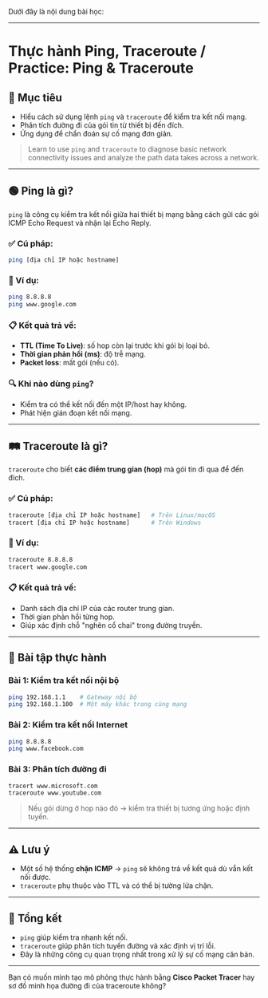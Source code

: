 Dưới đây là nội dung bài học:

---

# Thực hành Ping, Traceroute / Practice: Ping & Traceroute

## 🎯 Mục tiêu

* Hiểu cách sử dụng lệnh `ping` và `traceroute` để kiểm tra kết nối mạng.
* Phân tích đường đi của gói tin từ thiết bị đến đích.
* Ứng dụng để chẩn đoán sự cố mạng đơn giản.

> Learn to use `ping` and `traceroute` to diagnose basic network connectivity issues and analyze the path data takes across a network.

---

## 🟢 Ping là gì?

`ping` là công cụ kiểm tra kết nối giữa hai thiết bị mạng bằng cách gửi các gói ICMP Echo Request và nhận lại Echo Reply.

### ✅ Cú pháp:

```bash
ping [địa chỉ IP hoặc hostname]
```

### 📌 Ví dụ:

```bash
ping 8.8.8.8
ping www.google.com
```

### 📋 Kết quả trả về:

* **TTL (Time To Live)**: số hop còn lại trước khi gói bị loại bỏ.
* **Thời gian phản hồi (ms)**: độ trễ mạng.
* **Packet loss**: mất gói (nếu có).

### 🔍 Khi nào dùng `ping`?

* Kiểm tra có thể kết nối đến một IP/host hay không.
* Phát hiện gián đoạn kết nối mạng.

---

## 🛤 Traceroute là gì?

`traceroute` cho biết **các điểm trung gian (hop)** mà gói tin đi qua để đến đích.

### ✅ Cú pháp:

```bash
traceroute [địa chỉ IP hoặc hostname]   # Trên Linux/macOS
tracert [địa chỉ IP hoặc hostname]      # Trên Windows
```

### 📌 Ví dụ:

```bash
traceroute 8.8.8.8
tracert www.google.com
```

### 📋 Kết quả trả về:

* Danh sách địa chỉ IP của các router trung gian.
* Thời gian phản hồi từng hop.
* Giúp xác định chỗ "nghẽn cổ chai" trong đường truyền.

---

## 🧪 Bài tập thực hành

### Bài 1: Kiểm tra kết nối nội bộ

```bash
ping 192.168.1.1    # Gateway nội bộ
ping 192.168.1.100  # Một máy khác trong cùng mạng
```

### Bài 2: Kiểm tra kết nối Internet

```bash
ping 8.8.8.8
ping www.facebook.com
```

### Bài 3: Phân tích đường đi

```bash
tracert www.microsoft.com
traceroute www.youtube.com
```

> Nếu gói dừng ở hop nào đó → kiểm tra thiết bị tương ứng hoặc định tuyến.

---

## ⚠️ Lưu ý

* Một số hệ thống **chặn ICMP** → `ping` sẽ không trả về kết quả dù vẫn kết nối được.
* `traceroute` phụ thuộc vào TTL và có thể bị tường lửa chặn.

---

## 🧠 Tổng kết

* `ping` giúp kiểm tra nhanh kết nối.
* `traceroute` giúp phân tích tuyến đường và xác định vị trí lỗi.
* Đây là những công cụ quan trọng nhất trong xử lý sự cố mạng căn bản.

---

Bạn có muốn mình tạo mô phỏng thực hành bằng **Cisco Packet Tracer** hay sơ đồ minh họa đường đi của traceroute không?
